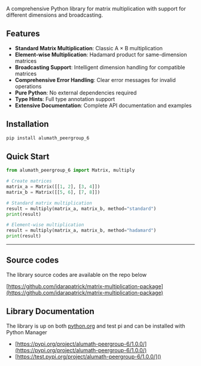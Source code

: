 A comprehensive Python library for matrix multiplication with support for different dimensions and broadcasting.

## Features

- **Standard Matrix Multiplication**: Classic A × B multiplication
- **Element-wise Multiplication**: Hadamard product for same-dimension matrices
- **Broadcasting Support**: Intelligent dimension handling for compatible matrices
- **Comprehensive Error Handling**: Clear error messages for invalid operations
- **Pure Python**: No external dependencies required
- **Type Hints**: Full type annotation support
- **Extensive Documentation**: Complete API documentation and examples

## Installation

```bash
pip install alumath_peergroup_6
```

## Quick Start

```python
from alumath_peergroup_6 import Matrix, multiply

# Create matrices
matrix_a = Matrix([[1, 2], [3, 4]])
matrix_b = Matrix([[5, 6], [7, 8]])

# Standard matrix multiplication
result = multiply(matrix_a, matrix_b, method="standard")
print(result)

# Element-wise multiplication
result = multiply(matrix_a, matrix_b, method="hadamard")
print(result)
```
----

## Source codes

The library source codes are available on the repo below

[https://github.com/idarapatrick/matrix-multiplication-package](https://github.com/idarapatrick/matrix-multiplication-package)

## Library Documentation

The library is up on both  [python.org](https://python.org) and test pi and can be installed with Python Manager

- [https://pypi.org/project/alumath-peergroup-6/1.0.0/](https://pypi.org/project/alumath-peergroup-6/1.0.0/)
- [https://test.pypi.org/project/alumath-peergroup-6/1.0.0/]()

